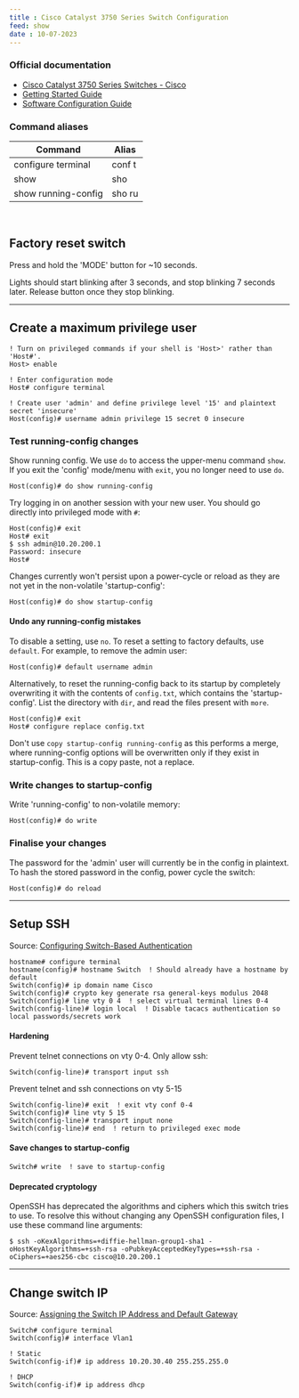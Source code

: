 ```yaml
---
title : Cisco Catalyst 3750 Series Switch Configuration
feed: show
date : 10-07-2023
---
```


### Official documentation

- [Cisco Catalyst 3750 Series Switches - Cisco](https://www.cisco.com/c/en/us/support/switches/catalyst-3750-series-switches/series.html)
- [Getting Started Guide](https://www.cisco.com/c/en/us/td/docs/switches/lan/catalyst3750/hardware/quick/guide/3750GSG3.html)
- [Software Configuration Guide](https://www.cisco.com/c/en/us/td/docs/switches/lan/catalyst3750/software/release/12-2_52_se/configuration/guide/3750scg.html)

### Command aliases

|Command|Alias|
|---|---|
|configure terminal|conf t|
|show|sho|
|show running-config|sho ru|

<br>

## Factory reset switch

Press and hold the 'MODE' button for ~10 seconds. 


Lights should start blinking after 3 seconds, and stop blinking 7 seconds later. Release button once they stop blinking.

---

## Create a maximum privilege user

```
! Turn on privileged commands if your shell is 'Host>' rather than 'Host#'.
Host> enable

! Enter configuration mode
Host# configure terminal

! Create user 'admin' and define privilege level '15' and plaintext secret 'insecure'
Host(config)# username admin privilege 15 secret 0 insecure
```

### Test running-config changes

Show running config. We use `do` to access the upper-menu command `show`. If you exit the 'config' mode/menu with `exit`, you no longer need to use `do`.

```
Host(config)# do show running-config
```

Try logging in on another session with your new user. You should go directly into privileged mode with `#`:

```
Host(config)# exit
Host# exit
$ ssh admin@10.20.200.1
Password: insecure
Host#
```

Changes currently won't persist upon a power-cycle or reload as they are not yet in the non-volatile 'startup-config':

```
Host(config)# do show startup-config
```

#### Undo any running-config mistakes

To disable a setting, use `no`. To reset a setting to factory defaults, use `default`. For example, to remove the admin user:

```
Host(config)# default username admin
```

Alternatively, to reset the running-config back to its startup by completely overwriting it with the contents of `config.txt`, which contains the 'startup-config'. List the directory with `dir`, and read the files present with `more`.

```
Host(config)# exit
Host# configure replace config.txt
```

Don't use `copy startup-config running-config` as this performs a merge, where running-config options will be overwritten only if they exist in startup-config. This is a copy paste, not a replace.

### Write changes to startup-config

Write 'running-config' to non-volatile memory:

```
Host(config)# do write
```

### Finalise your changes

The password for the 'admin' user will currently be in the config in plaintext. To hash the stored password in the config, power cycle the switch:

```
Host(config)# do reload
```

---

## Setup SSH

Source: [Configuring Switch-Based Authentication](https://www.cisco.com/c/en/us/td/docs/switches/lan/catalyst3750/software/release/12-2_52_se/configuration/guide/3750scg/swauthen.html#wp1227177)

```
hostname# configure terminal
hostname(config)# hostname Switch  ! Should already have a hostname by default
Switch(config)# ip domain name Cisco
Switch(config)# crypto key generate rsa general-keys modulus 2048
Switch(config)# line vty 0 4  ! select virtual terminal lines 0-4
Switch(config-line)# login local  ! Disable tacacs authentication so local passwords/secrets work
```

#### Hardening

Prevent telnet connections on vty 0-4. Only allow ssh:

```
Switch(config-line)# transport input ssh
```

Prevent telnet and ssh connections on vty 5-15

```
Switch(config-line)# exit  ! exit vty conf 0-4
Switch(config)# line vty 5 15
Switch(config-line)# transport input none
Switch(config-line)# end  ! return to privileged exec mode
```

#### Save changes to startup-config

```
Switch# write  ! save to startup-config
```

#### Deprecated cryptology

OpenSSH has deprecated the algorithms and ciphers which this switch tries to use. To resolve this without changing any OpenSSH configuration files, I use these command line arguments:

```
$ ssh -oKexAlgorithms=+diffie-hellman-group1-sha1 -oHostKeyAlgorithms=+ssh-rsa -oPubkeyAcceptedKeyTypes=+ssh-rsa -oCiphers=+aes256-cbc cisco@10.20.200.1
```

---

## Change switch IP

Source: [Assigning the Switch IP Address and Default Gateway](https://www.cisco.com/c/en/us/td/docs/switches/lan/catalyst3750/software/release/12-2_52_se/configuration/guide/3750scg/swipaddr.html)

```
Switch# configure terminal
Switch(config)# interface Vlan1

! Static
Switch(config-if)# ip address 10.20.30.40 255.255.255.0

! DHCP
Switch(config-if)# ip address dhcp
```